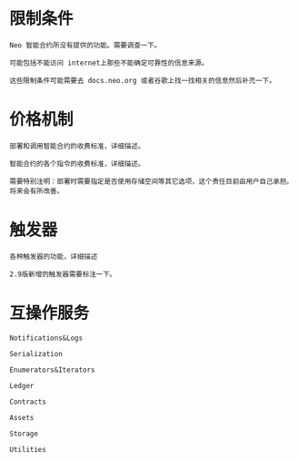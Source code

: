 # 限制条件

	Neo 智能合约所没有提供的功能。需要调查一下。

	可能包括不能访问 internet上那些不能确定可靠性的信息来源。

	这些限制条件可能需要去 docs.neo.org 或者谷歌上找一找相关的信息然后补充一下。

# 价格机制

	部署和调用智能合约的收费标准，详细描述。

	智能合约的各个指令的收费标准，详细描述。

	需要特别注明：部署时需要指定是否使用存储空间等其它选项，这个责任目前由用户自己承担。将来会有所改善。

# 触发器

	各种触发器的功能，详细描述

	2.9版新增的触发器需要标注一下。

# 互操作服务

	Notifications&Logs

	Serialization

	Enumerators&Iterators

	Ledger

	Contracts

	Assets

	Storage

	Utilities
